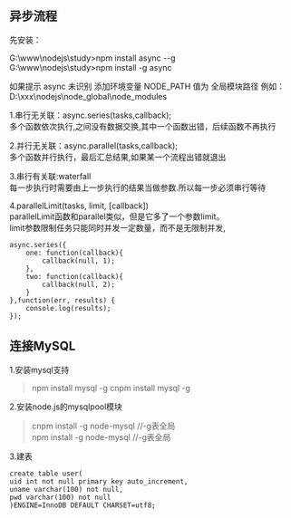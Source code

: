 ## 异步流程

先安装： 
    
G:\www\nodejs\study>npm install async --g     
G:\www\nodejs\study>npm install -g async 

如果提示 async 未识别
添加环境变量 NODE_PATH 值为 全局模块路径 例如： 
D:\xxx\nodejs\node_global\node_modules

1.串行无关联：async.series(tasks,callback);     
多个函数依次执行,之间没有数据交换,其中一个函数出错，后续函数不再执行

2.并行无关联：async.parallel(tasks,callback);     
多个函数并行执行，最后汇总结果,如果某一个流程出错就退出  

3.串行有关联:waterfall      
每一步执行时需要由上一步执行的结果当做参数.所以每一步必须串行等待    

4.parallelLimit(tasks, limit, [callback])     
parallelLimit函数和parallel类似，但是它多了一个参数limit。     
limit参数限制任务只能同时并发一定数量，而不是无限制并发, 
     
```
async.series({     
    one: function(callback){     
        callback(null, 1);     
    },     
    two: function(callback){     
        callback(null, 2);     
    }     
},function(err, results) {     
    console.log(results);     
}); 
```
## 连接MySQL
1.安装mysql支持 

> npm install mysql -g 
> cnpm install mysql -g

2.安装node.js的mysqlpool模块  
> cnpm install -g node-mysql   //-g表全局  
> npm install -g node-mysql   //-g表全局  

3.建表
```
create table user(  
uid int not null primary key auto_increment,  
uname varchar(100) not null,  
pwd varchar(100) not null   
)ENGINE=InnoDB DEFAULT CHARSET=utf8; 
```
  